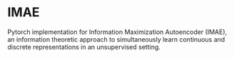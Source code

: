 # IMAE

Pytorch implementation for Information Maximization Autoencoder
(IMAE), an information theoretic approach to simultaneously learn continuous and
discrete representations in an unsupervised setting.
